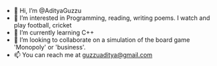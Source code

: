- 👋 Hi, I’m @AdityaGuzzu
- 👀 I’m interested in Programming, reading, writing poems. I watch and play football, cricket
- 🌱 I’m currently learning C++
- 💞️ I’m looking to collaborate on a simulation of the board game 'Monopoly' or 'business'.
- 📫 You can reach me at guzzuaditya@gmail.com 

<!---
AdityaGuzzu/AdityaGuzzu is a ✨ special ✨ repository because its `README.md` (this file) appears on your GitHub profile.
You can click the Preview link to take a look at your changes.
--->
